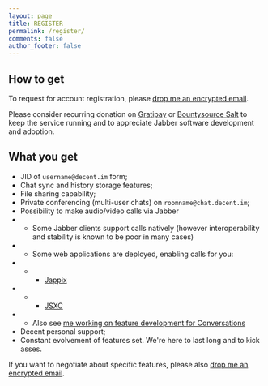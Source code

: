 ```yaml
---
layout: page
title: REGISTER
permalink: /register/
comments: false
author_footer: false
---
```


## How to get

To request for account registration, please [drop me an encrypted email](https://encrypt.to/0xD56A7CD0C6FCDB11).

Please consider recurring donation on [Gratipay](https://gratipay.com/decent-im) or [Bountysource Salt](https://salt.bountysource.com/teams/decent-im) to keep the service running and to appreciate Jabber software development and adoption.

## What you get

 - JID of `username@decent.im` form;
 - Chat sync and history storage features;
 - File sharing capability;
 - Private conferencing (multi-user chats) on `roomname@chat.decent.im`;
 - Possibility to make audio/video calls via Jabber
 - - Some Jabber clients support calls natively (however interoperability and stability is known to be poor in many cases)
 - - Some web applications are deployed, enabling calls for you:
 - - - [Jappix](https://decent.im/jappix)
 - - - [JSXC](https://decent.im/jsxc/example)
 - - Also see [me working on feature development for Conversations](https://www.bountysource.com/issues/18153806-support-audio-video-calls-encryption/backers)
 - Decent personal support;
 - Constant evolvement of features set. We're here to last long and to kick asses.

If you want to negotiate about specific features, please also [drop me an encrypted email](https://encrypt.to/0xD56A7CD0C6FCDB11).

